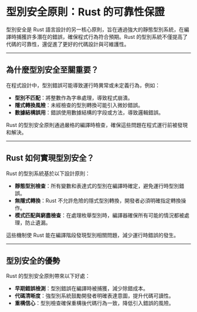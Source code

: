 # 型別安全原則：Rust 的可靠性保證

型別安全是 Rust 語言設計的另一核心原則，旨在通過強大的靜態型別系統，在編譯時捕獲許多潛在的錯誤，確保程式行為符合預期。Rust 的型別系統不僅提高了代碼的可靠性，還促進了更好的代碼設計與可維護性。

---

## 為什麼型別安全至關重要？

在程式設計中，型別錯誤可能導致運行時異常或未定義行為，例如：

- **型別不匹配**：將整數作為字串處理，導致程式崩潰。
- **隱式轉換風險**：未經檢查的型別轉換可能引入微妙錯誤。
- **數據結構誤用**：錯誤使用數據結構的字段或方法，導致邏輯錯誤。

Rust 的型別安全原則通過嚴格的編譯時檢查，確保這些問題在程式運行前被發現和解決。

---

## Rust 如何實現型別安全？

Rust 的型別系統基於以下設計原則：

- **靜態型別檢查**：所有變數和表達式的型別在編譯時確定，避免運行時型別錯誤。
- **無隱式轉換**：Rust 不允許危險的隱式型別轉換，開發者必須明確指定轉換操作。
- **模式匹配與窮盡檢查**：在處理枚舉型別時，編譯器確保所有可能的情況都被處理，防止遺漏。

這些機制使 Rust 能在編譯階段發現型別相關問題，減少運行時錯誤的發生。

---

## 型別安全的優勢

Rust 的型別安全原則帶來以下好處：

- **早期錯誤檢測**：型別錯誤在編譯時被捕獲，減少除錯成本。
- **代碼清晰度**：強型別系統鼓勵開發者明確表達意圖，提升代碼可讀性。
- **重構信心**：型別檢查確保重構後代碼行為一致，降低引入錯誤的風險。


